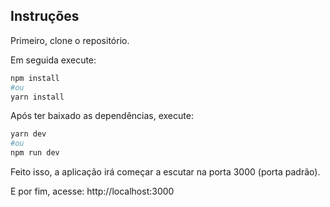 ## Instruções

Primeiro, clone o repositório.

Em seguida execute:

```bash
npm install
#ou
yarn install
```

Após ter baixado as dependências, execute:

```bash
yarn dev
#ou
npm run dev
```

Feito isso, a aplicação irá começar a escutar na porta 3000 (porta padrão).

E por fim, acesse: 
http://localhost:3000